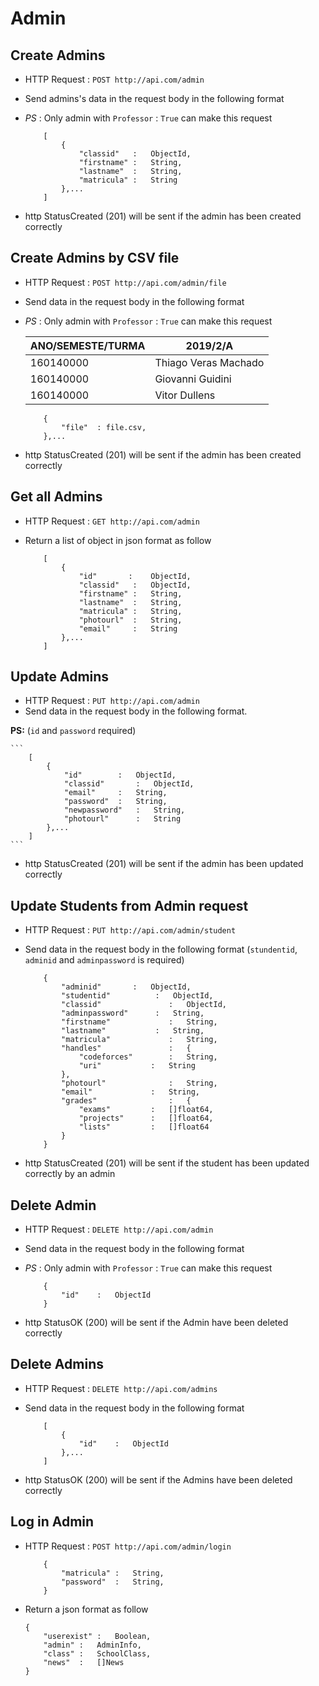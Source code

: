 # Admin

## Create Admins
* HTTP Request : ```POST http://api.com/admin```
* Send admins's data in the request body in the following format 
* *PS* : Only admin with `Professor` : `True` can make this request

	``` 
		[
			{
				"classid"	:	ObjectId,
				"firstname"	:	String,
				"lastname"	: 	String,
				"matricula"	: 	String
			},...
		]
	```
* http StatusCreated (201) will be sent if the admin has been created correctly

## Create Admins by CSV file
* HTTP Request : ```POST http://api.com/admin/file```
* Send data in the request body in the following format
* *PS* : Only admin with `Professor` : `True` can make this request

	|    ANO/SEMESTE/TURMA   |             2019/2/A 
	|------------------------|-------------------------------
	|       160140000        | 	Thiago Veras Machado    
	|       160140000        | 	Giovanni Guidini       
	|       160140000        | 	Vitor Dullens     

	``` 
		{  
			"file"	: file.csv,
		},...
	```

* http StatusCreated (201) will be sent if the admin has been created correctly

## Get all Admins
* HTTP Request : ```GET http://api.com/admin```
* Return a list of object in json format as follow

    ``` 
		[
			{
				"id"       :	ObjectId,
				"classid"   :	ObjectId,
				"firstname" :	String,
				"lastname"  :	String,
				"matricula" :	String,
				"photourl"  :	String,
				"email"     :	String
			},...
		]
    ```

## Update Admins
* HTTP Request : ```PUT http://api.com/admin```
* Send data in the request body in the following format.

**PS:** (`id` and `password` required)

	``` 
		[
			{  
				"id"      	:   ObjectId,
				"classid"   	:   ObjectId,
				"email" 	:   String,
				"password"	:   String,
				"newpassword"	:   String,
				"photourl"  	:   String
			},...
		]
	```
* http StatusCreated (201) will be sent if the admin has been updated correctly

## Update Students from Admin request
* HTTP Request : ```PUT http://api.com/admin/student```
* Send data in the request body in the following format (```stundentid```, ```adminid``` and ```adminpassword``` is required)

	``` 
        {  
            "adminid"      	:   ObjectId,                
            "studentid"          :   ObjectId,
            "classid"   	        :   ObjectId,
            "adminpassword"      :   String,
            "firstname" 	        :   String,
            "lastname"           :   String,
            "matricula" 	        :   String,
            "handles"   	        :	{
                "codeforces"	    :	String,
                "uri"		    :	String
            },
            "photourl"  	        :   String,
            "email"  	        :   String,
            "grades"    	        :	{
                "exams"		    :	[]float64,
                "projects" 	    :	[]float64,
                "lists"    	    :	[]float64
            }
        }
	```
* http StatusCreated (201) will be sent if the student has been updated correctly by an admin

## Delete Admin
* HTTP Request : ```DELETE http://api.com/admin```
* Send data in the request body in the following format
* *PS* : Only admin with `Professor` : `True` can make this request

	``` 
        {  
            "id"	:	ObjectId
        }
	```
* http StatusOK (200) will be sent if the Admin have been deleted correctly

## Delete Admins
* HTTP Request : ```DELETE http://api.com/admins```
* Send data in the request body in the following format

	``` 
		[
			{  
				"id"	:	ObjectId
			},...
		]
	```
* http StatusOK (200) will be sent if the Admins have been deleted correctly


## Log in Admin
* HTTP Request : ```POST http://api.com/admin/login```

    ``` 
		{
			"matricula" :	String,
			"password"  :	String,
		}
    ```
* Return a json format as follow

	```
	{
	    "userexist"	:	Boolean,
	    "admin"	:	AdminInfo,
	    "class"	:	SchoolClass,
	    "news"	:	[]News 
	}
	```
